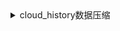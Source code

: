 <details> <summary>cloud_history数据压缩</summary>

- [x] 1. 新建cloud_history_v2表
- [x] 2. 停用cloud_history表，只使用redis缓存
- [x] 3. 迁移数据
- [x] 4. 启用cloud_history_v2表
</details>
